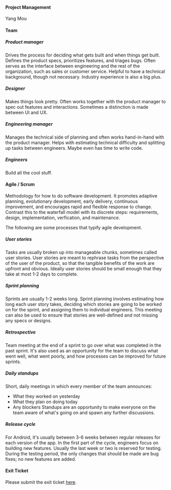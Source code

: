 #### Project Management  
Yang Mou

#### Team

##### Product manager
Drives the process for deciding what gets built and when things get built. Defines the product specs, prioritizes features, and triages bugs. Often serves as the interface between engineering and the rest of the organization, such as sales or customer service. Helpful to have a technical background, though not necessary. Industry experience is also a big plus.

##### Designer
Makes things look pretty. Often works together with the product manager to spec out features and interactions.  Sometimes a distinction is made between UI and UX.

##### Engineering manager
Manages the technical side of planning and often works hand-in-hand with the product manager. Helps with estimating technical difficulty and splitting up tasks between engineers. Maybe even has time to write code.

##### Engineers
Build all the cool stuff.

#### Agile / Scrum
Methodology for how to do software development. It promotes adaptive planning, evolutionary development, early delivery, continuous improvement, and encourages rapid and flexible response to change. Contrast this to the waterfall model with its discrete steps: requirements, design, implementation, verfication, and maintenance.

The following are some processes that typify agile development.

##### User stories
Tasks are usually broken up into manageable chunks, sometimes called user stories. User stories are meant to rephrase tasks from the perspective of the user of the product, so that the tangible benefits of the work are upfront and obvious. Ideally user stories should be small enough that they take at most 1-2 days to complete.

##### Sprint planning
Sprints are usually 1-2 weeks long. Sprint planning involves estimating how long each user story takes, deciding which stories are going to be worked on for the sprint, and assigning them to individual engineers. This meeting can also be used to ensure that stories are well-defined and not missing any specs or designs.

##### Retrospective
Team meeting at the end of a sprint to go over what was completed in the past sprint. It's also used as an opportunity for the team to discuss what went well, what went poorly, and how processes can be improved for future sprints.

##### Daily standups
Short, daily meetings in which every member of the team announces:
* What they worked on yesterday
* What they plan on doing today
* Any blockers
Standups are an opportunity to make everyone on the team aware of what's going on and spawn any further discussions.

##### Release cycle
For Android, it's usually between 3-6 weeks between regular releases for each version of the app. In the first part of the cycle, engineers focus on building new features. Usually the last week or two is reserved for testing. During the testing period, the only changes that should be made are bug fixes; no new features are added.

#### Exit Ticket  
Please submit the exit ticket [here](https://docs.google.com/forms/d/1cI1VDcyp6LBPWU-mfzlWWME-qx8NYtHQf6i6w4yFD-E/viewform).
